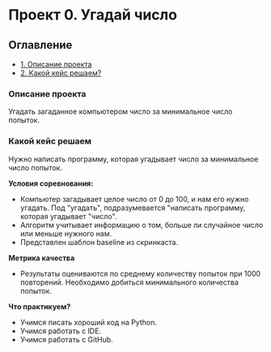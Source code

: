 # Проект 0. Угадай число

## Оглавление
* [1. Описание проекта](https://github.com/itbias/sf_data_science/blob/main/project_0/README.MD#Описание-проекта)
* [2. Какой кейс решаем?](https://github.com/itbias/sf_data_science/tree/main/project_0#Какой-кейс-решаем)

### Описание проекта
Угадать загаданное компьютером число за минимальное число попыток.

### Какой кейс решаем
Нужно написать программу, которая угадывает число за минимальное число попыток.

**Условия соревнования:**
- Компьютер загадывает целое число от 0 до 100, и нам его нужно угадать. Под "угадать", подразумевается "написать
программу, которая угадывает "число".
- Алгоритм учитывает информацию о том, больше ли случайное число или меньше нужного нам.
- Представлен шаблон baseline из скринкаста.

**Метрика качества**
- Результаты оцениваются по среднему количеству попыток при 1000 повторений. Необходимо добиться минимального количества попыток.

**Что практикуем?**
- Учимся писать хороший код на Python.
- Учимся работать с IDE.
- Учимся работать с GitHub.
